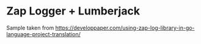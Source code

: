 # Zap Logger + Lumberjack

Sample taken from <https://developpaper.com/using-zap-log-library-in-go-language-project-translation/>
